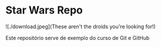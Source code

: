 # Star Wars Repo

![./download.jpeg](These aren't the droids you're looking for!)

Este repositório serve de exemplo do curso de Git e GitHub
